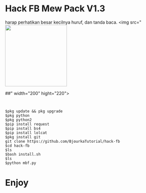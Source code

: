 # Hack FB Mew Pack V1.3 

harap perhatikan besar kecilnya huruf, dan tanda baca.
<img src="<img src="https://user-images.githubusercontent.com/28594846/42722171-e92e650c-8764-11e8-8f65-76a318c1de27.jpeg" width="200" hight="220">

##" width="200" hight="220">

##

```

$pkg update && pkg upgrade 
$pkg python 
$pkg python2 
$pip install request 
$pip install bs4 
$pip install lolcat 
$pkg install git 
git clone https://github.com/BjourkaTutorial/hack-fb 
$cd hack-fb 
$ls
$bash install.sh 
$ls
$python mbf.py

```

# Enjoy 
